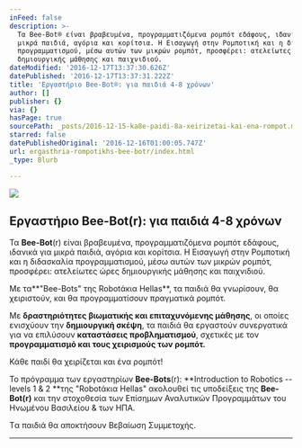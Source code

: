 ```yaml
---
inFeed: false
description: >-
  Τα Bee-Bot® είναι βραβευμένα, προγραμματιζόμενα ρομπότ εδάφους, ιδανικά για
  μικρά παιδιά, αγόρια και κορίτσια. Η Εισαγωγή στην Ρομποτική και η διδασκαλία
  προγραμματισμού, μέσω αυτών των μικρών ρομπότ, προσφέρει: ατελείωτες ώρες
  δημιουργικής μάθησης και παιχνιδιού.
dateModified: '2016-12-17T13:37:30.626Z'
datePublished: '2016-12-17T13:37:31.222Z'
title: 'Εργαστήριο Bee-Bot®: για παιδιά 4-8 χρόνων'
author: []
publisher: {}
via: {}
hasPage: true
sourcePath: _posts/2016-12-15-ka8e-paidi-8a-xeirizetai-kai-ena-rompot.md
starred: false
datePublishedOriginal: '2016-12-16T01:00:05.747Z'
url: ergasthria-rompotikhs-bee-botr/index.html
_type: Blurb

---
```

![](https://the-grid-user-content.s3-us-west-2.amazonaws.com/73ec3ee8-25b6-480e-82ad-1a82852c8edd.gif)

## Εργαστήριο Bee-Bot(r): για παιδιά 4-8 χρόνων

Τα **Bee-Bot**(r) είναι βραβευμένα, προγραμματιζόμενα ρομπότ εδάφους, ιδανικά για μικρά παιδιά, αγόρια και κορίτσια. Η Εισαγωγή στην Ρομποτική και η διδασκαλία προγραμματισμού, μέσω αυτών των μικρών ρομπότ, προσφέρει: ατελείωτες ώρες δημιουργικής μάθησης και παιχνιδιού.

Με τα**"Bee-Bots" της Robotάκια Hellas**, τα παιδιά θα γνωρίσουν, θα χειριστούν, και θα προγραμματίσουν πραγματικά ρομπότ.

Με **δραστηριότητες βιωματικής και επιταχυνόμενης μάθησης**, οι οποίες ενισχύουν την **δημιουργική σκέψη**, τα παιδιά θα εργαστούν συνεργατικά για να επιλύσουν **καταστάσεις προβληματισμού**, σχετικές με τον **προγραμματισμό και τους χειρισμούς των ρομπότ.**

Κάθε παιδί θα χειρίζεται και ένα ρομπότ!

Το πρόγραμμα των εργαστηρίων **Bee-Bots**(r): **Introduction to Robotics -- levels 1 & 2 **της "Robotάκια Hellas" ακολουθεί τις υποδείξεις της **Bee-Bot(r)** και την στοχοθεσία των Επίσημων Αναλυτικών Προγραμμάτων του Ηνωμένου Βασιλείου & των ΗΠΑ.

Tα παιδιά θα αποκτήσουν Βεβαίωση Συμμετοχής.

---